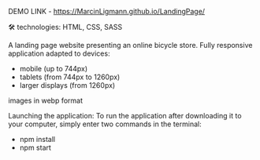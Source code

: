 DEMO LINK - https://MarcinLigmann.github.io/LandingPage/

🛠 technologies: HTML, CSS, SASS

A landing page website presenting an online bicycle store.
Fully responsive application adapted to devices:
- mobile (up to 744px)
- tablets (from 744px to 1260px)
- larger displays (from 1260px)

images in webp format

Launching the application:
To run the application after downloading it to your computer, simply enter two commands in the terminal:
- npm install
- npm start
